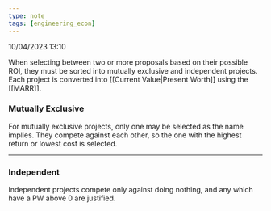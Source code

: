 ```yaml
---
type: note
tags: [engineering_econ]
---
```

10/04/2023 13:10

  

When selecting between two or more proposals based on their possible ROI, they must be sorted into mutually exclusive and independent projects. Each project is converted into [[Current Value|Present Worth]] using the [[MARR]]. 

### Mutually Exclusive
For mutually exclusive projects, only one may be selected as the name implies. They compete against each other, so the one with the highest return or lowest cost is selected. 

---

### Independent
Independent projects compete only against doing nothing, and any which have a PW above 0 are justified.